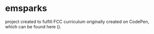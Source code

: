 # emsparks

project created to fulfill FCC curriculum
originally created on CodePen, which can be found here ().
